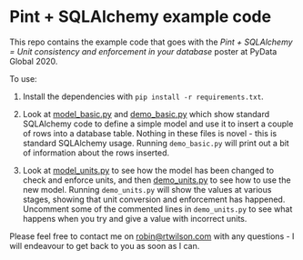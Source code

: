 # Pint + SQLAlchemy example code

This repo contains the example code that goes with the _Pint + SQLAlchemy = Unit consistency and enforcement in your database_ poster at PyData Global 2020.

To use:

1. Install the dependencies with `pip install -r requirements.txt`.

2. Look at [model_basic.py](model_basic.py) and [demo_basic.py](demo_basic.py) which show standard SQLAlchemy code to define a simple model and use it to insert a couple of rows into a database table. Nothing in these files is novel - this is standard SQLAlchemy usage. Running `demo_basic.py` will print out a bit of information about the rows inserted.

3. Look at [model_units.py](model_units.py) to see how the model has been changed to check and enforce units, and then [demo_units.py](demo_units.py) to see how to use the new model. Running `demo_units.py` will show the values at various stages, showing that unit conversion and enforcement has happened. Uncomment some of the commented lines in `demo_units.py` to see what happens when you try and give a value with incorrect units.

Please feel free to contact me on robin@rtwilson.com with any questions - I will endeavour to get back to you as soon as I can.
